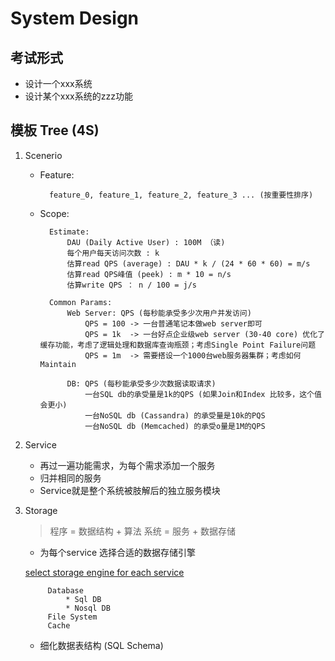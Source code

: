 # System Design



## 考试形式

* 设计一个xxx系统
* 设计某个xxx系统的zzz功能





## 模板 Tree (4S)

1. Scenerio 

    * Feature:
    
            feature_0, feature_1, feature_2, feature_3 ... (按重要性排序)
                
    * Scope:
    
            Estimate:     
                DAU (Daily Active User) : 100M （读)
                每个用户每天访问次数 : k
                估算read QPS (average) : DAU * k / (24 * 60 * 60) = m/s
                估算read QPS峰值 (peek) : m * 10 = n/s
                估算write QPS ： n / 100 = j/s
            
            Common Params:
                Web Server: QPS (每秒能承受多少次用户并发访问) 
                    QPS = 100 -> 一台普通笔记本做web server即可
                    QPS = 1k  -> 一台好点企业级web server (30-40 core) 优化了缓存功能，考虑了逻辑处理和数据库查询瓶颈；考虑Single Point Failure问题
                    QPS = 1m  -> 需要搭设一个1000台web服务器集群；考虑如何 Maintain
                
                DB: QPS (每秒能承受多少次数据读取请求) 
                    一台SQL db的承受量是1k的QPS (如果Join和Index 比较多，这个值会更小)
                    一台NoSQL db (Cassandra) 的承受量是10k的PQS
                    一台NoSQL db (Memcached) 的承受o量是1M的QPS
                
2. Service

    * 再过一遍功能需求，为每个需求添加一个服务
    * 归并相同的服务
    * Service就是整个系统被肢解后的独立服务模块
        
    
3. Storage

    > 程序 = 数据结构 + 算法
    > 系统 = 服务 + 数据存储
    

    * 为每个service 选择合适的数据存储引擎
    
    [select storage engine for each service](imagePool/serviceStorage.png)
    
            Database
                * Sql DB
                * Nosql DB
            File System
            Cache 
            
    * 细化数据表结构 (SQL Schema)
    

    
    

